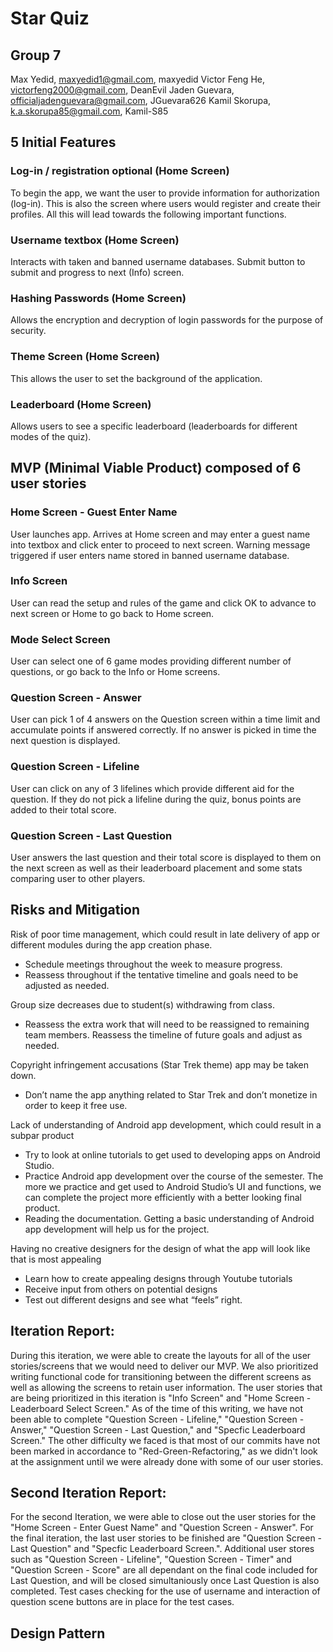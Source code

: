 # Star Quiz

## Group 7

Max Yedid, maxyedid1@gmail.com, maxyedid
Victor Feng He, victorfeng2000@gmail.com, DeanEvil
Jaden Guevara, officialjadenguevara@gmail.com, JGuevara626
Kamil Skorupa, k.a.skorupa85@gmail.com, Kamil-S85

## 5 Initial Features

### Log-in / registration optional (Home Screen)
To begin the app, we want the user to provide information for authorization (log-in). 
This is also the screen where users would register and create their profiles. 
All this will lead towards the following important functions. 

### Username textbox (Home Screen)
Interacts with taken and banned username databases. 
Submit button to submit and progress to next (Info) screen.

### Hashing Passwords (Home Screen)
Allows the encryption and decryption of login passwords for the purpose of security.

### Theme Screen (Home Screen)
This allows the user to set the background of the application.

### Leaderboard (Home Screen)
Allows users to see a specific leaderboard (leaderboards for different modes of the quiz).

## MVP (Minimal Viable Product) composed of 6 user stories

### Home Screen - Guest Enter Name
User launches app. Arrives at Home screen and may enter a guest name into textbox and click enter to proceed to next screen. Warning message triggered if user enters
name stored in banned username database.

### Info Screen
User can read the setup and rules of the game and click OK to advance to next screen or Home to go back to Home screen.

### Mode Select Screen
User can select one of 6 game modes providing different number of questions, or go back to the Info or Home screens.

### Question Screen - Answer
User can pick 1 of 4 answers on the Question screen within a time limit and accumulate points if answered correctly. If no answer is picked in time the next question
is displayed.

### Question Screen - Lifeline
User can click on any of 3 lifelines which provide different aid for the question. If they do not pick a lifeline during the quiz, bonus points are added to their
total score.

### Question Screen - Last Question
User answers the last question and their total score is displayed to them on the next screen as well as their leaderboard placement and some stats comparing user to
other players.

## Risks and Mitigation
Risk of poor time management, which could result in late delivery of app or 
different modules during the app creation phase.
- Schedule meetings throughout the week to measure progress.
- Reassess throughout if the tentative timeline and goals need to be adjusted as needed.

Group size decreases due to student(s) withdrawing from class.
- Reassess the extra work that will need to be reassigned to remaining team members. 
Reassess the timeline of future goals and adjust as needed.

Copyright infringement accusations (Star Trek theme) app may be taken down.
- Don’t name the app anything related to Star Trek and don’t monetize in order to keep it free use.

Lack of understanding of Android app development, which could result in a subpar product
- Try to look at online tutorials to get used to developing apps on Android Studio.
- Practice Android app development over the course of the semester. The more 
  we practice and get used to 
  Android Studio’s UI and functions, we can complete the project more 
  efficiently with a better looking final product.
- Reading the documentation. Getting a basic understanding of Android app 
  development will help us for the project.

Having no creative designers for the design of what the app will look like that is most appealing
- Learn how to create appealing designs through Youtube tutorials
- Receive input from others on potential designs
- Test out different designs and see what “feels” right.

## Iteration Report:
During this iteration, we were able to create the layouts for all of the user stories/screens that we would need to deliver our MVP.
We also prioritized writing functional code for transitioning between the different screens as well as allowing the screens to retain
user information. The user stories that are being prioritized in this iteration is "Info Screen" and "Home Screen - Leaderboard Select Screen." 
As of the time of this writing, we have not been able to complete "Question Screen - Lifeline,"
"Question Screen - Answer," "Question Screen - Last Question," and "Specfic Leaderboard Screen." The other difficulty we faced is that most of our
commits have not been marked in accordance to "Red-Green-Refactoring," as we didn't look at the assignment until we were already done with
some of our user stories.

## Second Iteration Report:
For the second Iteration, we were able to close out the user stories for the "Home Screen - Enter Guest Name" and "Question Screen - Answer". For the final iteration, the last user stories to be finished are "Question Screen - Last Question" and "Specfic Leaderboard Screen.". Additional user stores such as "Question Screen - Lifeline", "Question Screen - Timer" and "Question Screen - Score" are all dependant on the final code included for Last Question, and will be closed simultaniously once Last Question is also completed. Test cases checking for the use of username and interaction of question scene buttons are in place for the test cases.

## Design Pattern 
